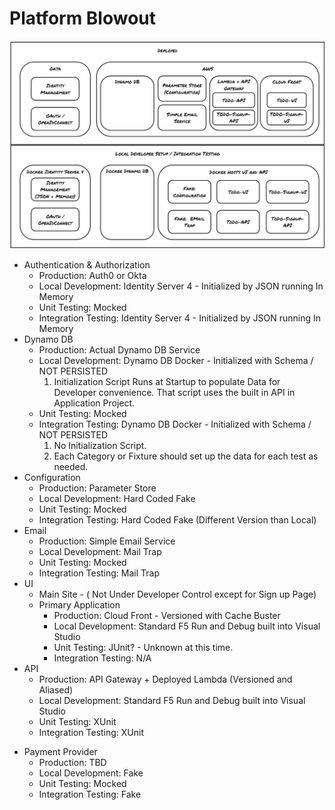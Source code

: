 # Platform Blowout

![High Level Architecture Image]( ./HighLevelArchitecture.jpg "High Level Architecture" )

+ Authentication & Authorization 
    * Production:  Auth0 or Okta
    * Local Development: Identity Server 4 - Initialized by JSON running In Memory
    * Unit Testing: Mocked
    * Integration Testing: Identity Server 4 - Initialized by JSON running In Memory
+ Dynamo DB
    * Production:  Actual Dynamo DB Service
    * Local Development: Dynamo DB Docker - Initialized with Schema / NOT PERSISTED
        1. Initialization Script Runs at Startup to populate Data for Developer convenience.  That script uses the built in API in Application Project.  
    * Unit Testing: Mocked
    * Integration Testing: Dynamo DB Docker - Initialized with Schema / NOT PERSISTED
        1. No Initialization Script.
        2. Each Category or Fixture should set up the data for each test as needed.
+ Configuration
    * Production:  Parameter Store
    * Local Development: Hard Coded Fake
    * Unit Testing: Mocked
    * Integration Testing: Hard Coded Fake (Different Version than Local)
+ Email
    * Production:  Simple Email Service
    * Local Development: Mail Trap
    * Unit Testing: Mocked
    * Integration Testing: Mail Trap
+ UI
    * Main Site - ( Not Under Developer Control except for Sign up Page)
    * Primary Application
        * Production: Cloud Front - Versioned with Cache Buster
        * Local Development: Standard F5 Run and Debug built into Visual Studio
        * Unit Testing: JUnit? - Unknown at this time.
        * Integration Testing: N/A
+ API
    * Production:  API Gateway + Deployed Lambda (Versioned and Aliased)
    * Local Development: Standard F5 Run and Debug built into Visual Studio
    * Unit Testing: XUnit
    * Integration Testing: XUnit
* Payment Provider
    * Production:  TBD
    * Local Development: Fake
    * Unit Testing: Mocked
    * Integration Testing: Fake